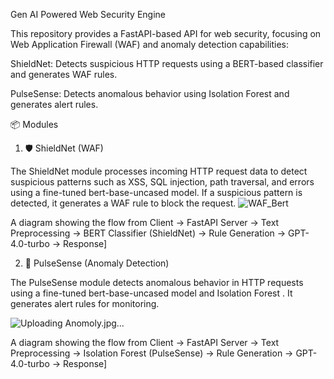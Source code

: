 Gen AI Powered Web Security Engine

This repository provides a FastAPI-based API for web security, focusing on Web Application Firewall (WAF) and anomaly detection capabilities:

ShieldNet: Detects suspicious HTTP requests using a BERT-based classifier and generates WAF rules.

PulseSense: Detects anomalous behavior using Isolation Forest and generates alert rules.


📦 Modules

1. 🛡️ ShieldNet (WAF)

The ShieldNet module processes incoming HTTP request data to detect suspicious patterns such as XSS, SQL injection, path traversal, and errors using a fine-tuned bert-base-uncased model. If a suspicious pattern is detected, it generates a WAF rule to block the request.
![WAF_Bert](https://github.com/user-attachments/assets/019baeef-af17-4399-80de-d93981ec8f3d)




A diagram showing the flow from Client → FastAPI Server → Text Preprocessing → BERT Classifier (ShieldNet) → Rule Generation → GPT-4.0-turbo → Response]






2. 🚨 PulseSense (Anomaly Detection)

The PulseSense module detects anomalous behavior in HTTP requests using a fine-tuned bert-base-uncased model and Isolation Forest . It generates alert rules for monitoring.

![Uploading Anomoly.jpg…]()




A diagram showing the flow from Client → FastAPI Server → Text Preprocessing → Isolation Forest (PulseSense) → Rule Generation → GPT-4.0-turbo → Response]






